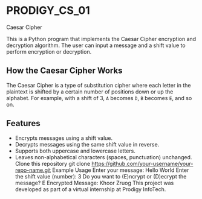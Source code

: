 # PRODIGY_CS_01
Caesar Cipher

This is a Python program that implements the Caesar Cipher encryption and decryption algorithm. The user can input a message and a shift value to perform encryption or decryption.

## How the Caesar Cipher Works
The Caesar Cipher is a type of substitution cipher where each letter in the plaintext is shifted by a certain number of positions down or up the alphabet. For example, with a shift of 3, `A` becomes `D`, `B` becomes `E`, and so on.

## Features
- Encrypts messages using a shift value.
- Decrypts messages using the same shift value in reverse.
- Supports both uppercase and lowercase letters.
- Leaves non-alphabetical characters (spaces, punctuation) unchanged.
Clone this repository
git clone https://github.com/your-username/your-repo-name.git
Example Usage
Enter your message: Hello World
Enter the shift value (number): 3
Do you want to (E)ncrypt or (D)ecrypt the message? E
Encrypted Message: Khoor Zruog
This project was developed as part of a virtual internship at Prodigy InfoTech.
